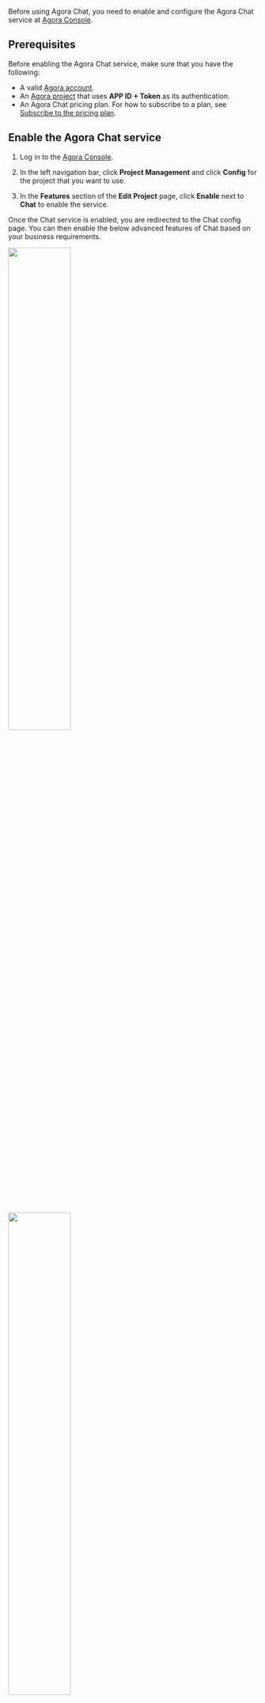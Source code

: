 Before using Agora Chat, you need to enable and configure the Agora Chat service at [Agora Console](https://console.agora.io/#onboarding).


## Prerequisites

Before enabling the Agora Chat service, make sure that you have the following:

- A valid [Agora account](https://docs.agora.io/en/AgoraPlatform/get_appid_token?platform=AllPlatforms#create-an-agora-account).
- An [Agora project](https://docs.agora.io/en/AgoraPlatform/get_appid_token?platform=AllPlatforms#create-an-agora-project) that uses  **APP ID + Token** as its authentication.
- An Agora Chat pricing plan. For how to subscribe to a plan, see [Subscribe to the pricing plan](./agora_chat_pricing#subscribe-to-the-pricing-plan).


## Enable the Agora Chat service

1. Log in to the [Agora Console](https://console.agora.io).

2. In the left navigation bar, click **Project Management** and click **Config** for the project that you want to use. 

3. In the **Features** section of the **Edit Project** page, click **Enable** next to **Chat** to enable the service.

Once the Chat service is enabled, you are redirected to the Chat config page. You can then enable the below advanced features of Chat based on your business requirements.

<img width="50%" src="https://web-cdn.agora.io/docs-files/1658310228255" />

<img width="50%" src="https://web-cdn.agora.io/docs-files/1658310318751" />

For details about these advanced features, see the following:
- [Message Callback](./agora_chat_set_up_webhooks)
- [Message Thread](./agora_chat_thread_management_android)
- [Reaction](./agora_chat_reaction_android)
- [Offline Message Push (Advanced)](./agora_chat_push_android)
- [Presence](./agora_chat_presence_android)
- [Translation](./agora_chat_translation_android)
- [Moderation](./agora_chat_moderation_overview)


## Get the information of the Agora Chat project

Agora Console assigns the following information to each project that enables the Agora Chat service:

- **Data Center**: Agora provides several data centers for the service in different regions, including Beijing1 (China), Beijing VIP (China),  Singapore, Frankfurt (Germany), and Virginia (USA). After the plan is changed, the data center remains unchanged.
- **AppKey**: The unique identifier that the Agora Chat service assigns to each app. The rule is `${OrgName}#{AppName}`.
- **OrgName**: The unique identifier that the Agora Chat service assigns to each enterprise (organization).
- **AppName**: The name that the Agora Chat service assigns to each app. Each app under the same enterprise (organization) must have a unique App Name.
- **API request url**: The domain of the WebSocket and RESTful API request that Agora assigns to each project.

Follow these steps to get the project information:

1. Find the project that has enabled the Chat service on the [Project management](https://console.agora.io/projects) page at Agora Console, and click **Config**.
2. On the project edit page, find **Chat** and click **Config**.
3. On the project config page, get the values of **Data Center**, **AppKey**, **OrgName**, **AppName**, **WebSocketAddress**, and **REST API**.


## Next steps

After enabling and configuring Chat Service, the Chat-related features in Agora Analytics are enabled by default to help you keep track the usage trends and quality details. For more information, see [Data Insights](./analytics_agora_chat) and [Data Metrics](./analytics_agora_chat_glossary).